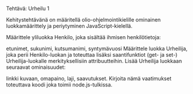Tehtävä: Urheilu 1

Kehitystehtävänä on määritellä olio-ohjelmointikielille ominainen luokkamäärittely ja periytyminen JavaScript-kielellä.

Määrittele yliluokka Henkilo, joka sisältää ihmisen henkilötietoja:

etunimet,
sukunimi,
kutsumanimi,
syntymävuosi
Määrittele luokka Urheilija, joka perii Henkilo-luokan ja toteuttaa lisäksi saantifunktiot (get- ja set-) Urheilija-luokalle merkityksellisiin attribuutteihin. Lisää Urheilija luokkaan seuraavat ominaisuudet:

linkki kuvaan,
omapaino,
laji,
saavutukset.
Kirjoita nämä vaatimukset toteuttava koodi joka toimii node.js-tulkissa.
